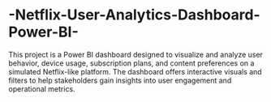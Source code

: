 # -Netflix-User-Analytics-Dashboard-Power-BI-
This project is a Power BI dashboard designed to visualize and analyze user behavior, device usage, subscription plans, and content preferences on a simulated Netflix-like platform. The dashboard offers interactive visuals and filters to help stakeholders gain insights into user engagement and operational metrics.
